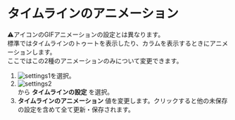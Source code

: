 # タイムラインのアニメーション

⚠️アイコンのGIFアニメーションの設定とは異なります。  
標準ではタイムラインのトゥートを表示したり、カラムを表示するときにアニメーションします。  
ここではこの2種のアニメーションのみについて変更できます。
  
1. ![settings1](https://dl.thedesk.top/media/settings1.PNG)を選択。
1. ![settings2](https://dl.thedesk.top/media/settings2.PNG)  
から __タイムラインの設定__ を選択。
1.  __タイムラインのアニメーション__ 値を変更します。クリックすると他の未保存の設定を含めて全て更新・保存されます。

